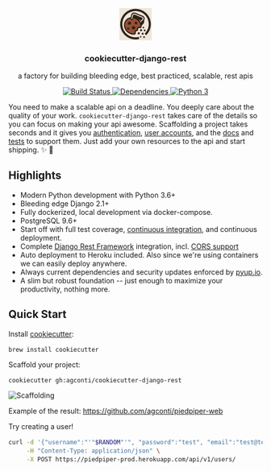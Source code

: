<p align="center">
  <img width="64" src="media/cdr-icon.png" alt="cookiecutter-django-rest">
  <h3 align="center">cookiecutter-django-rest</h3>
  <p align="center">a factory for building bleeding edge, best practiced, scalable, rest apis</p>
  <p align="center">
    <a href="https://travis-ci.org/agconti/cookiecutter-django-rest">
      <img src="https://travis-ci.org/agconti/cookiecutter-django-rest.svg?branch=master" alt="Build Status">
    </a>
    <a href="https://pyup.io/repos/github/agconti/cookiecutter-django-rest/">
      <img src="https://pyup.io/repos/github/agconti/cookiecutter-django-rest/shield.svg" alt="Dependencies">
    </a>
    <a href="https://pyup.io/repos/github/agconti/cookiecutter-django-rest/">
      <img src="https://pyup.io/repos/github/agconti/cookiecutter-django-rest/python-3-shield.svg" alt="Python 3">
    </a>
  </p>
</p>

You need to make a scalable api on a deadline. You deeply care about the quality of your work.
`cookiecutter-django-rest` takes care of the details so you can focus on making your api awesome.  Scaffolding a project takes seconds and it gives you [authentication](https://github.com/agconti/cookiecutter-django-rest/blob/master/%7B%7Bcookiecutter.github_repository_name%7D%7D/docs/api/authentication.md), [user accounts](https://github.com/agconti/cookiecutter-django-rest/blob/master/%7B%7Bcookiecutter.github_repository_name%7D%7D/%7B%7Bcookiecutter.app_name%7D%7D/users/views.py), and the [docs](https://github.com/agconti/cookiecutter-django-rest/blob/master/%7B%7Bcookiecutter.github_repository_name%7D%7D/docs/api/users.md) and [tests](https://github.com/agconti/cookiecutter-django-rest/blob/master/%7B%7Bcookiecutter.github_repository_name%7D%7D/%7B%7Bcookiecutter.app_name%7D%7D/users/test/test_views.py) to support them. Just add your own resources to the api and start shipping. ✨ 💅



## Highlights
- Modern Python development with Python 3.6+
- Bleeding edge Django 2.1+
- Fully dockerized, local development via docker-compose.
- PostgreSQL 9.6+
- Start off with full test coverage, [continuous integration](https://github.com/agconti/cookiecutter-django-rest/blob/master/%7B%7Bcookiecutter.github_repository_name%7D%7D/.travis.yml), and continuous deployment.
- Complete [Django Rest Framework](http://www.django-rest-framework.org/) integration, incl. [CORS support](https://github.com/ottoyiu/django-cors-headers)
- Auto deployment to Heroku included. Also since we're using containers we can easily deploy anywhere.
- Always current dependencies and security updates enforced by [pyup.io](https://pyup.io/).
- A slim but robust foundation -- just enough to maximize your productivity, nothing more.

## Quick Start

Install [cookiecutter](https://github.com/audreyr/cookiecutter):

```bash
brew install cookiecutter
```

Scaffold your project:
```
cookiecutter gh:agconti/cookiecutter-django-rest
```

![Scaffolding](media/scaffolding.gif)

Example of the result: https://github.com/agconti/piedpiper-web

Try creating a user!

```bash
curl -d '{"username":"'"$RANDOM"'", "password":"test", "email":"test@test.com", "first_name":"test", "last_name":"user"}' \
     -H "Content-Type: application/json" \
     -X POST https://piedpiper-prod.herokuapp.com/api/v1/users/
```
